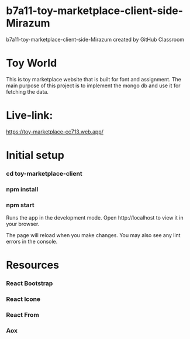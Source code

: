 # b7a11-toy-marketplace-client-side-Mirazum
b7a11-toy-marketplace-client-side-Mirazum created by GitHub Classroom

# Toy World
This is toy marketplace website that is built for font and assignment. The main purpose of this project is to implement the mongo db
and use it for fetching the data.
# Live-link: 
https://toy-marketplace-cc713.web.app/

# Initial setup
### cd toy-marketplace-client
### npm install
### npm start
Runs the app in the development mode.
Open http://localhost to view it in your browser.

The page will reload when you make changes.
You may also see any lint errors in the console.
# Resources
### React Bootstrap
### React Icone
### React From
### Aox


